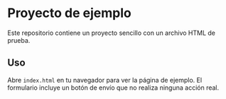 # Proyecto de ejemplo

Este repositorio contiene un proyecto sencillo con un archivo HTML de prueba.

## Uso

Abre `index.html` en tu navegador para ver la página de ejemplo. El formulario incluye un botón de envío que no realiza ninguna acción real.

